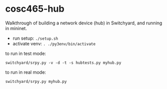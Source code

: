 cosc465-hub
=============

Walkthrough of building a network device (hub) in Switchyard,
and running in mininet.

 * run setup: `./setup.sh`
 * activate venv: `. ./py3env/bin/activate`

to run in test mode:

    switchyard/srpy.py -v -d -t -s hubtests.py myhub.py

to run in real mode:

    switchyard/srpy.py myhub.py

